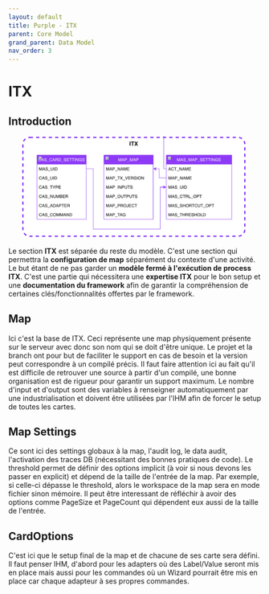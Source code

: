 ```yaml
---
layout: default
title: Purple - ITX
parent: Core Model
grand_parent: Data Model
nav_order: 3
---
```


# ITX #

## Introduction
<p align="center"><img src="../../../../assets/img/data-model/ITX.png" width="450"></p>

Le section __ITX__ est séparée du reste du modèle. C'est une section qui permettra la __configuration de map__ séparément du contexte d'une activité. Le but étant de ne pas garder un __modèle fermé à l'exécution de process ITX__.
C'est une partie qui nécessitera une __expertise ITX__ pour le bon setup et une __documentation du framework__ afin de garantir la compréhension de certaines clés/fonctionnalités offertes par le framework.

## Map
Ici c'est la base de ITX. Ceci représente une map physiquement présente sur le serveur avec donc son nom qui se doit d'être unique.
Le projet et la branch ont pour but de faciliter le support en cas de besoin et la version peut correspondre à un compilé précis.
Il faut faire attention ici au fait qu'il est difficile de retrouver une source à partir d'un compilé, une bonne organisation est de rigueur pour garantir un support maximum.
Le nombre d'input et d'output sont des variables à renseigner automatiquement par une industrialisation et doivent être utilisées par l'IHM afin de forcer le setup de toutes les cartes.

## Map Settings
Ce sont ici des settings globaux à la map, l'audit log, le data audit, l'activation des traces DB (nécessitant des bonnes pratiques de code).
Le threshold permet de définir des options implicit (à voir si nous devons les passer en explicit) et dépend de la taille de l'entrée de la map. Par exemple, si celle-ci dépasse le threshold, alors le workspace de la map sera en mode fichier sinon mémoire.
Il peut être interessant de réfléchir à avoir des options comme PageSize et PageCount qui dépendent eux aussi de la taille de l'entrée.

## CardOptions
C'est ici que le setup final de la map et de chacune de ses carte sera défini.
Il faut penser IHM, d'abord pour les adapters où des Label/Value seront mis en place mais aussi pour les commandes où un Wizard pourrait être mis en place car chaque adapteur à ses propres commandes.
